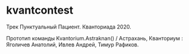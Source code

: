 # kvantcontest
Трек Пунктуальный Пациент. Кванториада 2020.

Прототип команды Kvantorium.Astraknan() / Астрахань, Кванториум :
Яголичев Анатолий, Ивлев Андрей, Тимур Рафиков.
